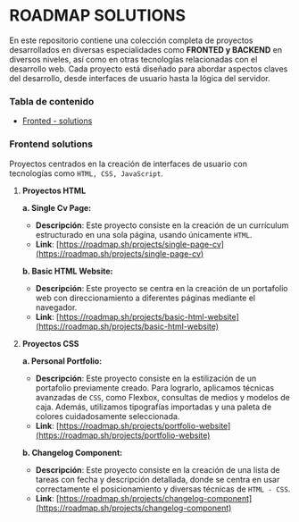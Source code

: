# ROADMAP SOLUTIONS

En este repositorio contiene una colección completa de proyectos desarrollados en diversas especialidades como **FRONTED y BACKEND** en diversos niveles, así como en otras tecnologías relacionadas con el desarrollo web.
Cada proyecto está diseñado para abordar aspectos claves del desarrollo, desde interfaces de usuario hasta la lógica del servidor.

### Tabla de contenido

- [Fronted - solutions](#Frontend-solutions)

### Frontend solutions

Proyectos centrados en la creación de interfaces de usuario con tecnologías como `HTML, CSS, JavaScript`.

1. **Proyectos HTML**

   **a. Single Cv Page:**

   - **Descripción**: Este proyecto consiste en la creación de un currículum estructurado en una sola página, usando únicamente `HTML`.
   - **Link**: [https://roadmap.sh/projects/single-page-cv](https://roadmap.sh/projects/single-page-cv)

   **b. Basic HTML Website:**

   - **Descripción**: Este proyecto se centra en la creación de un portafolio web con direccionamiento a diferentes páginas mediante el navegador.
   - **Link**: [https://roadmap.sh/projects/basic-html-website](https://roadmap.sh/projects/basic-html-website)

2. **Proyectos CSS**

   **a. Personal Portfolio:**

   - **Descripción**: Este proyecto consiste en la estilización de un portafolio previamente creado. Para lograrlo, aplicamos técnicas avanzadas de `CSS`, como Flexbox, consultas de medios y modelos de caja. Además, utilizamos tipografías importadas y una paleta de colores cuidadosamente seleccionada.
   - **Link**: [https://roadmap.sh/projects/portfolio-website](https://roadmap.sh/projects/portfolio-website)

   **b. Changelog Component:**

   - **Descripción**: Este proyecto consiste en la creación de una lista de tareas con fecha y descripción detallada, donde se centra en usar correctamente el posicionamiento y diversas técnicas de `HTML - CSS`.
   - **Link**: [https://roadmap.sh/projects/changelog-component](https://roadmap.sh/projects/changelog-component)
